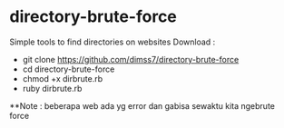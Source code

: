 # directory-brute-force
Simple tools to find directories on websites
Download : 
 - git clone https://github.com/dimss7/directory-brute-force
 - cd directory-brute-force
 - chmod +x dirbrute.rb
 - ruby dirbrute.rb

**Note : beberapa web ada yg error dan gabisa sewaktu kita ngebrute force
